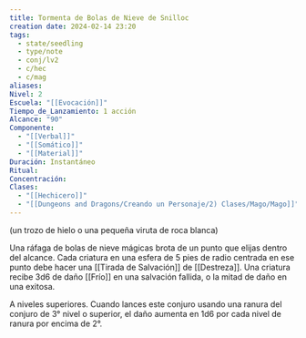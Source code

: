 ```yaml
---
title: Tormenta de Bolas de Nieve de Snilloc
creation date: 2024-02-14 23:20
tags:
  - state/seedling
  - type/note
  - conj/lv2
  - c/hec
  - c/mag
aliases: 
Nivel: 2
Escuela: "[[Evocación]]"
Tiempo_de_Lanzamiento: 1 acción
Alcance: "90"
Componente:
  - "[[Verbal]]"
  - "[[Somático]]"
  - "[[Material]]"
Duración: Instantáneo
Ritual: 
Concentración: 
Clases:
  - "[[Hechicero]]"
  - "[[Dungeons and Dragons/Creando un Personaje/2) Clases/Mago/Mago]]"
---
```

(un trozo de hielo o una pequeña viruta de roca blanca)

Una ráfaga de bolas de nieve mágicas brota de un punto que elijas dentro del alcance. Cada criatura en una esfera de 5 pies de radio centrada en ese punto debe hacer una [[Tirada de Salvación]] de [[Destreza]]. Una criatura recibe 3d6 de daño [[Frío]] en una salvación fallida, o la mitad de daño en una exitosa.

A niveles superiores. Cuando lances este conjuro usando una ranura del conjuro de 3° nivel o superior, el daño aumenta en 1d6 por cada nivel de ranura por encima de 2°.